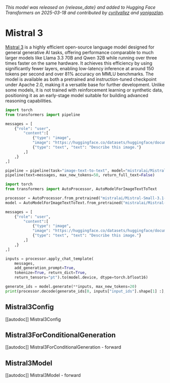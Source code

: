 <!--Copyright 2025 The HuggingFace Team. All rights reserved.

Licensed under the Apache License, Version 2.0 (the "License"); you may not use this file except in compliance with
the License. You may obtain a copy of the License at

http://www.apache.org/licenses/LICENSE-2.0

Unless required by applicable law or agreed to in writing, software distributed under the License is distributed on
an "AS IS" BASIS, WITHOUT WARRANTIES OR CONDITIONS OF ANY KIND, either express or implied. See the License for the
specific language governing permissions and limitations under the License.

⚠️ Note that this file is in Markdown but contain specific syntax for our doc-builder (similar to MDX) that may not be
rendered properly in your Markdown viewer.

-->
*This model was released on {release_date} and added to Hugging Face Transformers on 2025-03-18 and contributed by [cyrilvallez](https://huggingface.co/cyrilvallez) and [yonigozlan](https://huggingface.co/yonigozlan).*

# Mistral 3

[Mistral 3](https://mistral.ai/news/mistral-small-3) is a highly efficient open-source language model designed for general generative AI tasks, offering performance comparable to much larger models like Llama 3.3 70B and Qwen 32B while running over three times faster on the same hardware. It achieves this efficiency by using significantly fewer layers, enabling low-latency inference at around 150 tokens per second and over 81% accuracy on MMLU benchmarks. The model is available as both a pretrained and instruction-tuned checkpoint under Apache 2.0, making it a versatile base for further development. Unlike some models, it is not trained with reinforcement learning or synthetic data, positioning it as an early-stage model suitable for building advanced reasoning capabilities.

<hfoptions id="usage">
<hfoption id="Pipeline">

```py
import torch
from transformers import pipeline

messages = [
    {"role": "user",
        "content":[
            {"type": "image",
            "image": "https://huggingface.co/datasets/huggingface/documentation-images/resolve/main/pipeline-cat-chonk.jpeg",},
            {"type": "text", "text": "Describe this image."}
        ,]
    ,}
,]

pipeline = pipeline(task="image-text-to-text", model="mistralai/Mistral-Small-3.1-24B-Instruct-2503", dtype="auto")
pipeline(text=messages, max_new_tokens=50, return_full_text=False)
```

</hfoption>
<hfoption id="AutoModelForImageTextToText">

```py
import torch
from transformers import AutoProcessor, AutoModelForImageTextToText

processor = AutoProcessor.from_pretrained("mistralai/Mistral-Small-3.1-24B-Instruct-2503")
model = AutoModelForImageTextToText.from_pretrained("mistralai/Mistral-Small-3.1-24B-Instruct-2503", dtype="auto")

messages = [
    {"role": "user",
        "content":[
            {"type": "image",
            "image": "https://huggingface.co/datasets/huggingface/documentation-images/resolve/main/pipeline-cat-chonk.jpeg",},
            {"type": "text", "text": "Describe this image."}
        ,]
    ,}
,]

inputs = processor.apply_chat_template(
    messages, 
    add_generation_prompt=True, 
    tokenize=True, return_dict=True, 
    return_tensors="pt").to(model.device, dtype=torch.bfloat16)

generate_ids = model.generate(**inputs, max_new_tokens=20)
print(processor.decode(generate_ids[0, inputs["input_ids"].shape[1] :], skip_special_tokens=True))
```

</hfoption>
</hfoptions>


## Mistral3Config

[[autodoc]] Mistral3Config

## Mistral3ForConditionalGeneration

[[autodoc]] Mistral3ForConditionalGeneration
    - forward

## Mistral3Model

[[autodoc]] Mistral3Model
    - forward
